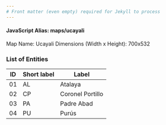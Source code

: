```yaml
---
# Front matter (even empty) required for Jekyll to process
---
```


#### JavaScript Alias: maps/ucayali

Map Name: Ucayali
Dimensions (Width x Height): 700x532


### List of Entities

ID | Short label | Label
---|---|---|
01| AL | Atalaya
02| CP | Coronel Portillo
03| PA | Padre Abad
04| PU | Purús
